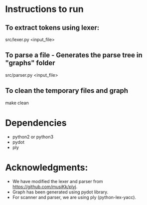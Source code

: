 # Instructions to run

## To extract tokens using lexer:
src/lexer.py <input_file>

## To parse a file - Generates the parse tree in "graphs" folder
src/parser.py <input_file>

## To clean the temporary files and graph
make clean

# Dependencies
* python2 or python3
* pydot
* ply

# Acknowledgments:
* We have modified the lexer and parser from https://github.com/musiKk/plyj.
* Graph has been generated using pydot library.
* For scanner and parser, we are using ply (python-lex-yacc).
